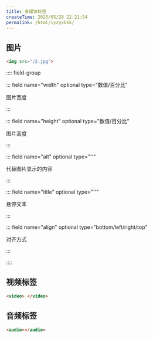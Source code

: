 ```yaml
---
title: 多媒体标签
createTime: 2025/05/28 22:21:54
permalink: /html/iyzyxbkk/
---
```


## 图片

```html
<img src="/2.jpg">
```

:::: field-group

::: field name="width"  optional type="数值/百分比" 

图片宽度

:::

::: field name="height" optional type="数值/百分比" 

图片高度

:::

::: field name="alt" optional type="''" 

代替图片显示的内容

:::

::: field name="title" optional type="''" 

悬停文本

:::

::: field name="align" optional type="bottom/left/right/top" 

对齐方式

:::

::::

## 视频标签

```html
<video> </video>
```

## 音频标签

```html
<audio></audio>
```

